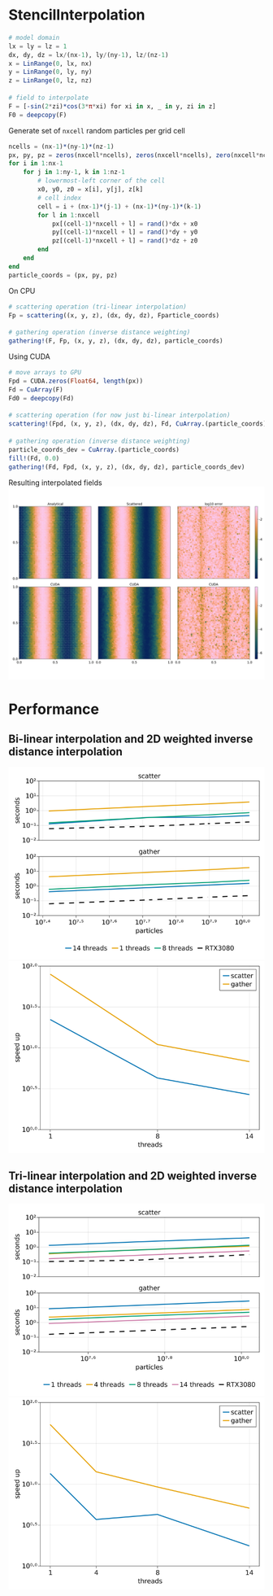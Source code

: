 # StencilInterpolation


```Julia
# model domain
lx = ly = lz = 1
dx, dy, dz = lx/(nx-1), ly/(ny-1), lz/(nz-1)
x = LinRange(0, lx, nx)
y = LinRange(0, ly, ny)
z = LinRange(0, lz, nz)

# field to interpolate
F = [-sin(2*zi)*cos(3*π*xi) for xi in x, _ in y, zi in z]
F0 = deepcopy(F)
```

Generate set of `nxcell` random particles per grid cell
```Julia
ncells = (nx-1)*(ny-1)*(nz-1)
px, py, pz = zeros(nxcell*ncells), zeros(nxcell*ncells), zero(nxcell*ncells)
for i in 1:nx-1
    for j in 1:ny-1, k in 1:nz-1
        # lowermost-left corner of the cell
        x0, y0, z0 = x[i], y[j], z[k]
        # cell index
        cell = i + (nx-1)*(j-1) + (nx-1)*(ny-1)*(k-1)
        for l in 1:nxcell
            px[(cell-1)*nxcell + l] = rand()*dx + x0
            py[(cell-1)*nxcell + l] = rand()*dy + y0
            pz[(cell-1)*nxcell + l] = rand()*dz + z0
        end
    end
end
particle_coords = (px, py, pz)
```

On CPU
```Julia
# scattering operation (tri-linear interpolation)
Fp = scattering((x, y, z), (dx, dy, dz), Fparticle_coords)

# gathering operation (inverse distance weighting)
gathering!(F, Fp, (x, y, z), (dx, dy, dz), particle_coords)
```

Using CUDA
```Julia
# move arrays to GPU
Fpd = CUDA.zeros(Float64, length(px))
Fd = CuArray(F)
Fd0 = deepcopy(Fd)

# scattering operation (for now just bi-linear interpolation)
scattering!(Fpd, (x, y, z), (dx, dy, dz), Fd, CuArray.(particle_coords))

# gathering operation (inverse distance weighting)
particle_coords_dev = CuArray.(particle_coords)
fill!(Fd, 0.0)
gathering!(Fd, Fpd, (x, y, z), (dx, dy, dz), particle_coords_dev)
```
Resulting interpolated fields
![image](figs/trilinear.png)

# Performance
## Bi-linear interpolation and 2D weighted inverse distance interpolation

![image](figs/RTX3080.png)
![image](figs/speedup_RTX3080.png)

## Tri-linear interpolation and 2D weighted inverse distance interpolation

![image](figs/3D_RTX3080.png)
![image](figs/3D_speedup_RTX3080.png)

